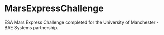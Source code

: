 # MarsExpressChallenge
ESA Mars Express Challenge completed for the University of Manchester - BAE Systems partnership.
